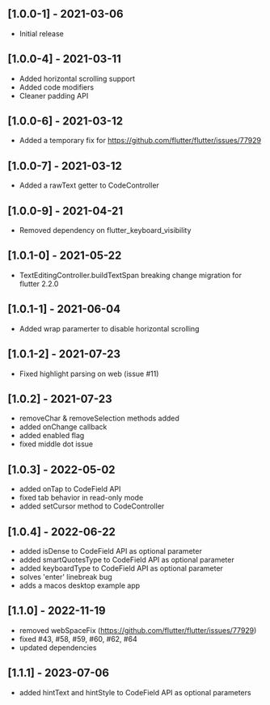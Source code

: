 ## [1.0.0-1] - 2021-03-06

* Initial release

## [1.0.0-4] - 2021-03-11

* Added horizontal scrolling support
* Added code modifiers
* Cleaner padding API

## [1.0.0-6] - 2021-03-12

* Added a temporary fix for https://github.com/flutter/flutter/issues/77929

## [1.0.0-7] - 2021-03-12

* Added a rawText getter to CodeController

## [1.0.0-9] - 2021-04-21

* Removed dependency on flutter_keyboard_visibility

## [1.0.1-0] - 2021-05-22

* TextEditingController.buildTextSpan breaking change migration for flutter 2.2.0

## [1.0.1-1] - 2021-06-04

* Added wrap paramerter to disable horizontal scrolling
  
## [1.0.1-2] - 2021-07-23

* Fixed highlight parsing on web (issue #11)

## [1.0.2] - 2021-07-23

* removeChar & removeSelection methods added
* added onChange callback
* added enabled flag
* fixed middle dot issue

## [1.0.3] - 2022-05-02

* added onTap to CodeField API
* fixed tab behavior in read-only mode
* added setCursor method to CodeController

## [1.0.4] - 2022-06-22

* added isDense to CodeField API as optional parameter
* added smartQuotesType to CodeField API as optional parameter
* added keyboardType to CodeField API as optional parameter
* solves 'enter' linebreak bug
* adds a macos desktop example app

## [1.1.0] - 2022-11-19

* removed webSpaceFix (https://github.com/flutter/flutter/issues/77929)
* fixed #43, #58, #59, #60, #62, #64
* updated dependencies

## [1.1.1] - 2023-07-06

* added hintText and hintStyle to CodeField API as optional parameters